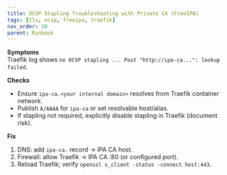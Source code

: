 ```yaml
---
title: OCSP Stapling Troubleshooting with Private CA (FreeIPA)
tags: [tls, ocsp, freeipa, traefik]
nav_order: 10
parent: Runbook
---
```


**Symptoms**  
Traefik log shows `no OCSP stapling ... Post "http://ipa-ca...": lookup failed`.

**Checks**
- Ensure `ipa-ca.<your internal domain>` resolves from Traefik container network.
- Publish `A/AAAA` for `ipa-ca` or set resolvable host/alias.
- If stapling not required, explicitly disable stapling in Traefik (document risk).

**Fix**
1) DNS: add `ipa-ca.` record → IPA CA host.  
2) Firewall: allow Traefik → IPA CA :80 (or configured port).  
3) Reload Traefik; verify `openssl s_client -status -connect host:443`.
